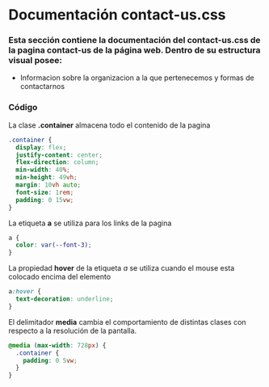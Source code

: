 # Documentación contact-us.css

### Esta sección contiene la documentación del contact-us.css de la pagina contact-us de la página web. Dentro de su estructura visual posee: 
* Informacion sobre la organizacion a la que pertenecemos y formas de contactarnos

### Código

La clase **.container** almacena todo el contenido de la pagina
``` css
.container {
  display: flex;
  justify-content: center;
  flex-direction: column;
  min-width: 40%;
  min-height: 49vh;
  margin: 10vh auto;
  font-size: 1rem;
  padding: 0 15vw;
}
```

La etiqueta **a** se utiliza para los links de la pagina
``` css
a {
  color: var(--font-3);
}
```

La propiedad **hover** de la etiqueta *a* se utiliza cuando el mouse esta colocado encima del elemento
``` css
a:hover {
  text-decoration: underline;
}
```

El delimitador **media** cambia el comportamiento de distintas clases con respecto a la resolución de la pantalla.
``` css
@media (max-width: 728px) {
  .container {
    padding: 0 5vw;
  }
}
```